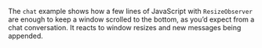 The `chat` example shows how a few lines of JavaScript with `ResizeObserver` are enough to keep a window scrolled to the bottom, as you’d expect from a chat conversation. It reacts to window resizes and new messages being appended.
